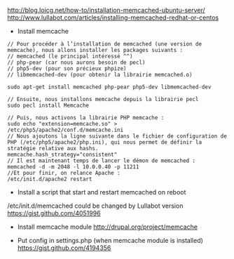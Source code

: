 http://blog.loicg.net/how-to/installation-memcached-ubuntu-server/   
http://www.lullabot.com/articles/installing-memcached-redhat-or-centos

* Install memcache

```
// Pour procéder à l’installation de memcached (une version de memcache), nous allons installer les packages suivants :
// memcached (le principal intéressé ^^)
// php-pear (car nous aurons besoin de pecl)
// php5-dev (pour son précieux phpize)
// libmemcached-dev (pour obtenir la librairie memcached.o)

sudo apt-get install memcached php-pear php5-dev libmemcached-dev

// Ensuite, nous installons memcache depuis la librairie pecl
sudo pecl install Memcache

// Puis, nous activons la librairie PHP memcache :
sudo echo "extension=memcache.so" > /etc/php5/apache2/conf.d/memcache.ini
// Nous ajoutons la ligne suivante dans le fichier de configuration de PHP (/etc/php5/apache2/php.ini), qui nous permet de définir la stratégie relative aux hashs.
memcache.hash_strategy="consistent"
// Il est maintenant temps de lancer le démon de memcached :
memcached -d -m 2048 -l 10.0.0.40 -p 11211
//Et pour finir, on relance Apache :
/etc/init.d/apache2 restart

```

* Install a script that start and restart memcached on reboot 

/etc/init.d/memcached could be changed by Lullabot version     
https://gist.github.com/4051996

* Install memcache module 
http://drupal.org/project/memcache

* Put config in settings.php (when memcache module is installed)
https://gist.github.com/4194356